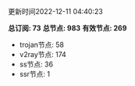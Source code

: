更新时间2022-12-11 04:40:23

**总订阅: 73**
**总节点: 983**
**有效节点: 269**
- trojan节点: 58
- v2ray节点: 174
- ss节点: 36
- ssr节点: 1

